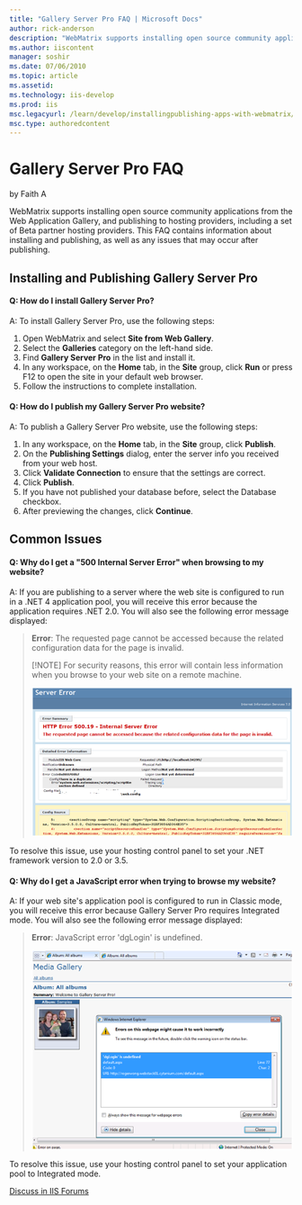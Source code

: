 ```yaml
---
title: "Gallery Server Pro FAQ | Microsoft Docs"
author: rick-anderson
description: "WebMatrix supports installing open source community applications from the Web Application Gallery, and publishing to hosting providers, including a set of Be..."
ms.author: iiscontent
manager: soshir
ms.date: 07/06/2010
ms.topic: article
ms.assetid: 
ms.technology: iis-develop
ms.prod: iis
msc.legacyurl: /learn/develop/installingpublishing-apps-with-webmatrix/gallery-server-pro-faq
msc.type: authoredcontent
---
```

Gallery Server Pro FAQ
====================
by Faith A

WebMatrix supports installing open source community applications from the Web Application Gallery, and publishing to hosting providers, including a set of Beta partner hosting providers. This FAQ contains information about installing and publishing, as well as any issues that may occur after publishing.

## Installing and Publishing Gallery Server Pro

#### Q: How do I install Gallery Server Pro?

A: To install Gallery Server Pro, use the following steps:

1. Open WebMatrix and select **Site from Web Gallery**.
2. Select the **Galleries** category on the left-hand side.
3. Find **Gallery Server Pro** in the list and install it.
4. In any workspace, on the **Home** tab, in the **Site** group, click **Run** or press F12 to open the site in your default web browser.
5. Follow the instructions to complete installation.

#### Q: How do I publish my Gallery Server Pro website?

A: To publish a Gallery Server Pro website, use the following steps:

1. In any workspace, on the **Home** tab, in the **Site** group, click **Publish**.
2. On the **Publishing Settings** dialog, enter the server info you received from your web host.
3. Click **Validate Connection** to ensure that the settings are correct.
4. Click **Publish**.
5. If you have not published your database before, select the Database checkbox.
6. After previewing the changes, click **Continue**.

## Common Issues

#### Q: Why do I get a "500 Internal Server Error" when browsing to my website?

A: If you are publishing to a server where the web site is configured to run in a .NET 4 application pool, you will receive this error because the application requires .NET 2.0. You will also see the following error message displayed:

> **Error**: The requested page cannot be accessed because the related configuration data for the page is invalid.
> 
> [!NOTE]
> For security reasons, this error will contain less information when you browse to your web site on a remote machine.
> 
> ![](gallery-server-pro-faq/_static/image1.png)


To resolve this issue, use your hosting control panel to set your .NET framework version to 2.0 or 3.5.

#### Q: Why do I get a JavaScript error when trying to browse my website?

A: If your web site's application pool is configured to run in Classic mode, you will receive this error because Gallery Server Pro requires Integrated mode. You will also see the following error message displayed:

> **Error**: JavaScript error 'dgLogin' is undefined.
> 
> ![](gallery-server-pro-faq/_static/image3.png)


To resolve this issue, use your hosting control panel to set your application pool to Integrated mode.
  
  
[Discuss in IIS Forums](https://forums.iis.net/1166.aspx)